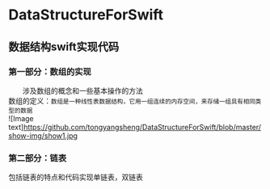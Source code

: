 # DataStructureForSwift

## 数据结构swift实现代码

### 第一部分：数组的实现

&emsp;&emsp;涉及数组的概念和一些基本操作的方法<br/>
数组的定义：`数组是一种线性表数据结构，它用一组连续的内存空间，来存储一组具有相同类型的数据`<br/>
![Image text]https://github.com/tongyangsheng/DataStructureForSwift/blob/master/show-img/show1.jpg

### 第二部分：链表

包括链表的特点和代码实现单链表，双链表
